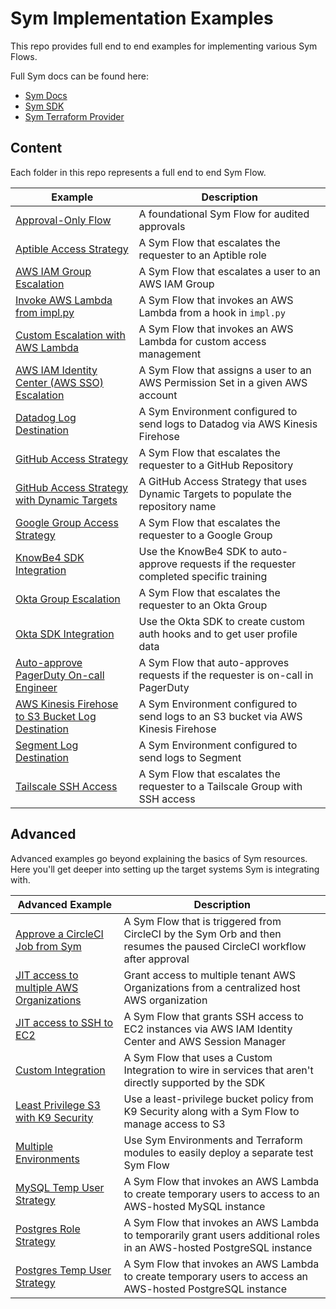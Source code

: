 # Sym Implementation Examples

This repo provides full end to end examples for implementing various Sym Flows.

Full Sym docs can be found here:
- [Sym Docs](https://docs.symops.com/docs)
- [Sym SDK](https://sdk.docs.symops.com/)
- [Sym Terraform Provider](https://registry.terraform.io/providers/symopsio/sym/latest/docs)

## Content
Each folder in this repo represents a full end to end Sym Flow.

| Example                                                                       | Description                                                                               |
|-------------------------------------------------------------------------------|-------------------------------------------------------------------------------------------|
| [Approval-Only Flow](basic/approvals)                                         | A foundational Sym Flow for audited approvals                                             |
| [Aptible Access Strategy](basic/aptible_access_strategy)                      | A Sym Flow that escalates the requester to an Aptible role                                |
| [AWS IAM Group Escalation](basic/aws_iam_strategy)                            | A Sym Flow that escalates a user to an AWS IAM Group                                      |
| [Invoke AWS Lambda from impl.py](basic/aws_lambda_sdk)                        | A Sym Flow that invokes an AWS Lambda from a hook in `impl.py`                            |
| [Custom Escalation with AWS Lambda](basic/aws_lambda_strategy)                | A Sym Flow that invokes an AWS Lambda for custom access management                        |
| [AWS IAM Identity Center (AWS SSO) Escalation](basic/aws_sso_strategy)        | A Sym Flow that assigns a user to an AWS Permission Set in a given AWS account            |
| [Datadog Log Destination](basic/datadog_log_destination)                      | A Sym Environment configured to send logs to Datadog via AWS Kinesis Firehose             |
| [GitHub Access Strategy](basic/github_access_strategy)                        | A Sym Flow that escalates the requester to a GitHub Repository                            |
| [GitHub Access Strategy with Dynamic Targets](basic/github_dynamic_targets)   | A GitHub Access Strategy that uses Dynamic Targets to populate the repository name        |
| [Google Group Access Strategy](basic/google_group_access_strategy)            | A Sym Flow that escalates the requester to a Google Group                                 |
| [KnowBe4 SDK Integration](basic/knowbe4_training)                             | Use the KnowBe4 SDK to auto-approve requests if the requester completed specific training |
| [Okta Group Escalation](basic/okta_access_strategy)                           | A Sym Flow that escalates the requester to an Okta Group                                  |
| [Okta SDK Integration](basic/okta_sdk)                                        | Use the Okta SDK to create custom auth hooks and to get user profile data                 |
| [Auto-approve PagerDuty On-call Engineer](basic/pagerduty_on_call)            | A Sym Flow that auto-approves requests if the requester is on-call in PagerDuty           |
| [AWS Kinesis Firehose to S3 Bucket Log Destination](basic/s3_log_destination) | A Sym Environment configured to send logs to an S3 bucket via AWS Kinesis Firehose        |
| [Segment Log Destination](basic/segment_log_destination)                      | A Sym Environment configured to send logs to Segment                                      |
| [Tailscale SSH Access](basic/tailscale_ssh_access)                            | A Sym Flow that escalates the requester to a Tailscale Group with SSH access              |

## Advanced
Advanced examples go beyond explaining the basics of Sym resources. Here you'll get deeper into setting up the target systems Sym is integrating with.

| Advanced Example                                                               | Description                                                                                                            |
|--------------------------------------------------------------------------------|------------------------------------------------------------------------------------------------------------------------|
| [Approve a CircleCI Job from Sym](advanced/approve_circleci_job)               | A Sym Flow that is triggered from CircleCI by the Sym Orb and then resumes the paused CircleCI workflow after approval |
| [JIT access to multiple AWS Organizations](advanced/multi_tenant_sso_strategy) | Grant access to multiple tenant AWS Organizations from a centralized host AWS organization                             |
| [JIT access to SSH to EC2](advanced/aws_ec2_ssm)                               | A Sym Flow that grants SSH access to EC2 instances via AWS IAM Identity Center and AWS Session Manager                 |
| [Custom Integration](advanced/custom_integration)                              | A Sym Flow that uses a Custom Integration to wire in services that aren't directly supported by the SDK                |
| [Least Privilege S3 with K9 Security](advanced/k9_s3_target)                   | Use a least-privilege bucket policy from K9 Security along with a Sym Flow to manage access to S3                      |
| [Multiple Environments](advanced/multiple_environments)                        | Use Sym Environments and Terraform modules to easily deploy a separate test Sym Flow                                   |
| [MySQL Temp User Strategy](advanced/mysql_temp_user_strategy)                  | A Sym Flow that invokes an AWS Lambda to create temporary users to access to an AWS-hosted MySQL instance              |
| [Postgres Role Strategy](advanced/postgres_role_strategy)                      | A Sym Flow that invokes an AWS Lambda to temporarily grant users additional roles in an AWS-hosted PostgreSQL instance |
| [Postgres Temp User Strategy](advanced/postgres_temp_user_strategy)            | A Sym Flow that invokes an AWS Lambda to create temporary users to access an AWS-hosted PostgreSQL instance            |
